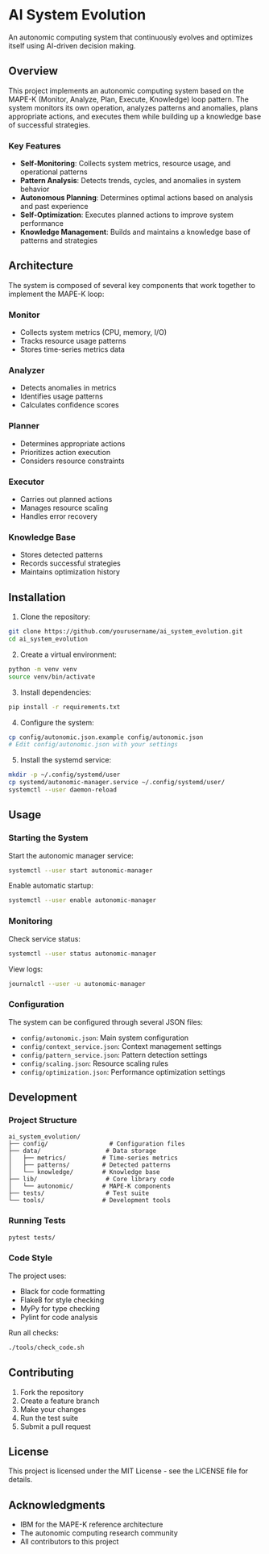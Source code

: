 # AI System Evolution

An autonomic computing system that continuously evolves and optimizes itself using AI-driven decision making.

## Overview

This project implements an autonomic computing system based on the MAPE-K (Monitor, Analyze, Plan, Execute, Knowledge) loop pattern. The system monitors its own operation, analyzes patterns and anomalies, plans appropriate actions, and executes them while building up a knowledge base of successful strategies.

### Key Features

- **Self-Monitoring**: Collects system metrics, resource usage, and operational patterns
- **Pattern Analysis**: Detects trends, cycles, and anomalies in system behavior
- **Autonomous Planning**: Determines optimal actions based on analysis and past experience
- **Self-Optimization**: Executes planned actions to improve system performance
- **Knowledge Management**: Builds and maintains a knowledge base of patterns and strategies

## Architecture

The system is composed of several key components that work together to implement the MAPE-K loop:

### Monitor
- Collects system metrics (CPU, memory, I/O)
- Tracks resource usage patterns
- Stores time-series metrics data

### Analyzer
- Detects anomalies in metrics
- Identifies usage patterns
- Calculates confidence scores

### Planner
- Determines appropriate actions
- Prioritizes action execution
- Considers resource constraints

### Executor
- Carries out planned actions
- Manages resource scaling
- Handles error recovery

### Knowledge Base
- Stores detected patterns
- Records successful strategies
- Maintains optimization history

## Installation

1. Clone the repository:
```bash
git clone https://github.com/yourusername/ai_system_evolution.git
cd ai_system_evolution
```

2. Create a virtual environment:
```bash
python -m venv venv
source venv/bin/activate
```

3. Install dependencies:
```bash
pip install -r requirements.txt
```

4. Configure the system:
```bash
cp config/autonomic.json.example config/autonomic.json
# Edit config/autonomic.json with your settings
```

5. Install the systemd service:
```bash
mkdir -p ~/.config/systemd/user
cp systemd/autonomic-manager.service ~/.config/systemd/user/
systemctl --user daemon-reload
```

## Usage

### Starting the System

Start the autonomic manager service:
```bash
systemctl --user start autonomic-manager
```

Enable automatic startup:
```bash
systemctl --user enable autonomic-manager
```

### Monitoring

Check service status:
```bash
systemctl --user status autonomic-manager
```

View logs:
```bash
journalctl --user -u autonomic-manager
```

### Configuration

The system can be configured through several JSON files:

- `config/autonomic.json`: Main system configuration
- `config/context_service.json`: Context management settings
- `config/pattern_service.json`: Pattern detection settings
- `config/scaling.json`: Resource scaling rules
- `config/optimization.json`: Performance optimization settings

## Development

### Project Structure

```
ai_system_evolution/
├── config/                 # Configuration files
├── data/                  # Data storage
│   ├── metrics/          # Time-series metrics
│   ├── patterns/         # Detected patterns
│   └── knowledge/        # Knowledge base
├── lib/                   # Core library code
│   └── autonomic/        # MAPE-K components
├── tests/                 # Test suite
└── tools/                # Development tools
```

### Running Tests

```bash
pytest tests/
```

### Code Style

The project uses:
- Black for code formatting
- Flake8 for style checking
- MyPy for type checking
- Pylint for code analysis

Run all checks:
```bash
./tools/check_code.sh
```

## Contributing

1. Fork the repository
2. Create a feature branch
3. Make your changes
4. Run the test suite
5. Submit a pull request

## License

This project is licensed under the MIT License - see the LICENSE file for details.

## Acknowledgments

- IBM for the MAPE-K reference architecture
- The autonomic computing research community
- All contributors to this project 
